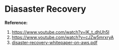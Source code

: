 # Diasaster Recovery


**Reference:**  
1. https://www.youtube.com/watch?v=lK_t_dhUh5I
2. https://www.youtube.com/watch?v=cJZw5mrxryA
3. [disaster-recovery-whitepaper-on-aws.pdf](https://github.com/TheCodeCache/Cloud-AWS/files/7790861/disaster-recovery-whitepaper-on-aws.pdf)

